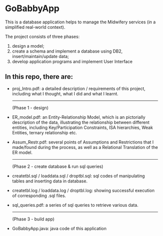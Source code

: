 # GoBabbyApp
This is a database application helps to manage the Midwifery services (in a simplified real-world context). 


The project consists of three phases: 
1. design a model;  
2. create a schema and implement a database using DB2, insert/maintain/update data;  
3. develop application programs and implement User Interface


In this repo, there are:
  ------
 
- proj_Intro.pdf: a detailed description / requirements of this project, including what I thought, what I did and what I learnt.

  ------
  (Phase 1 - design)
  
- ER_model.pdf: an Entity-Relationship Model, which is an pictorially description of the data, illustrating the relationship between different entities, including Key/Participation Constraints, ISA hierarchies, Weak Entities, ternary relationship etc.

- Assum_Restr.pdf: several points of Assumptions and Restrictions that I made/found during the process, as well as a Relational Translation of the ER model.

  ------ 
  (Phase 2 - create database & run sql queries)
    
- createtbl.sql / loaddata.sql / droptbl.sql: sql codes of manipulating tables and inserting data in database.
  
- createtbl.log / loaddata.log / droptbl.log: showing successful execution of corresponding .sql files.

- sql_queries.pdf: a series of sql queries to retrieve various data.


  ------ 
  (Phase 3 - build app)

- GoBabbyApp.java: java code of this application



